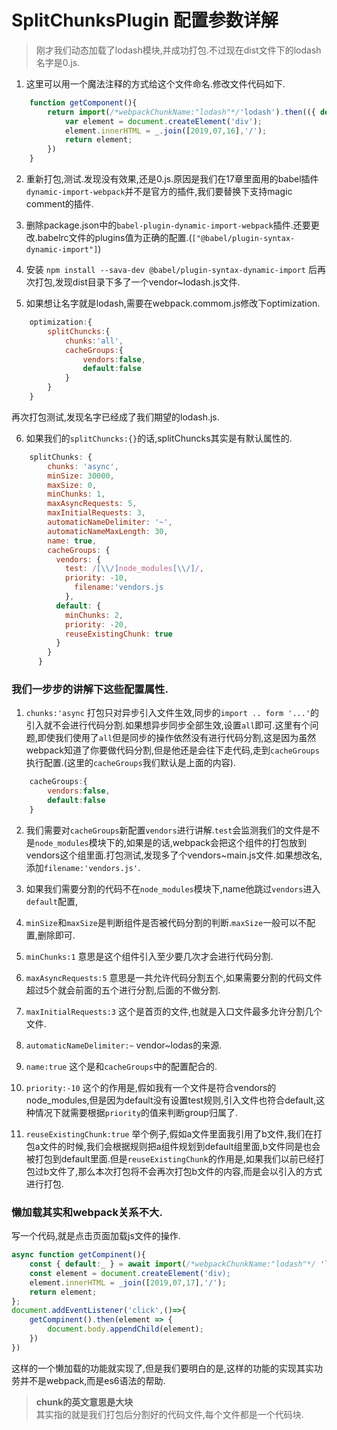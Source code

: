 # SplitChunksPlugin 配置参数详解

>刚才我们动态加载了lodash模块,并成功打包.不过现在dist文件下的lodash名字是0.js.

1. 这里可以用一个魔法注释的方式给这个文件命名.修改文件代码如下.
```JavaScript
    function getComponent(){
        return import(/*webpackChunkName:"lodash"*/'lodash').then(({ default : _ }) => {
            var element = document.createElement('div');
            element.innerHTML = _.join([2019,07,16],'/');
            return element;
        })
    }
```

2. 重新打包,测试.发现没有效果,还是0.js.原因是我们在17章里面用的babel插件`dynamic-import-webpack`并不是官方的插件,我们要替换下支持magic comment的插件.

3. 删除package.json中的`babel-plugin-dynamic-import-webpack`插件.还要更改.babelrc文件的plugins值为正确的配置.(`["@babel/plugin-syntax-dynamic-import"]`)

4. 安装 `npm install --sava-dev @babel/plugin-syntax-dynamic-import` 后再次打包,发现dist目录下多了一个vendor~lodash.js文件.

5. 如果想让名字就是lodash,需要在webpack.commom.js修改下optimization. 
```JavaScript
    optimization:{
        splitChuncks:{
            chunks:'all',
            cacheGroups:{
                vendors:false,
                default:false
            }
        }
    }
```
再次打包测试,发现名字已经成了我们期望的lodash.js.

6. 如果我们的`splitChuncks:{}`的话,splitChuncks其实是有默认属性的.
```JavaScript
    splitChunks: {
        chunks: 'async',
        minSize: 30000,
        maxSize: 0,
        minChunks: 1,
        maxAsyncRequests: 5,
        maxInitialRequests: 3,
        automaticNameDelimiter: '~',
        automaticNameMaxLength: 30,
        name: true,
        cacheGroups: {
          vendors: {
            test: /[\\/]node_modules[\\/]/,
            priority: -10,
              filename:'vendors.js 
            },
          default: {
            minChunks: 2,
            priority: -20,
            reuseExistingChunk: true
          }
        }
      }
```
### 我们一步步的讲解下这些配置属性.
   1. `chunks:'async` 打包只对异步引入文件生效,同步的`import .. form '...'`的引入就不会进行代码分割.如果想异步同步全部生效,设置`all`即可.这里有个问题,即使我们使用了`all`但是同步的操作依然没有进行代码分割,这是因为虽然webpack知道了你要做代码分割,但是他还是会往下走代码,走到`cacheGroups`执行配置.(这里的`cacheGroups`我们默认是上面的内容).
```JavaScript 
    cacheGroups:{
        vendors:false,
        default:false
    }
```
   2. 我们需要对`cacheGroups`新配置`vendors`进行讲解.`test`会监测我们的文件是不是`node_modules`模块下的,如果是的话,webpack会把这个组件的打包放到vendors这个组里面.打包测试,发现多了个vendors~main.js文件.如果想改名,添加`filename:'vendors.js'`.
  
   3. 如果我们需要分割的代码不在`node_modules`模块下,name他跳过`vendors`进入`default`配置,
  
   4. `minSize`和`maxSize`是判断组件是否被代码分割的判断.`maxSize`一般可以不配置,删除即可.

   5. `minChunks:1` 意思是这个组件引入至少要几次才会进行代码分割.

   6. `maxAsyncRequests:5` 意思是一共允许代码分割五个,如果需要分割的代码文件超过5个就会前面的五个进行分割,后面的不做分割.

   7. `maxInitialRequests:3` 这个是首页的文件,也就是入口文件最多允许分割几个文件.

   8. `automaticNameDelimiter:~` vendor~lodas的来源.

   9. `name:true` 这个是和`cacheGroups`中的配置配合的. 

   10. `priority:-10` 这个的作用是,假如我有一个文件是符合vendors的node_modules,但是因为default没有设置test规则,引入文件也符合default,这种情况下就需要根据`priority`的值来判断group归属了.

   11. `reuseExistingChunk:true` 举个例子,假如a文件里面我引用了b文件,我们在打包a文件的时候,我们会根据规则把a组件规划到default组里面,b文件同是也会被打包到default里面.但是`reuseExistingChunk`的作用是,如果我们以前已经打包过b文件了,那么本次打包将不会再次打包b文件的内容,而是会以引入的方式进行打包.


### 懒加载其实和webpack关系不大.
写一个代码,就是点击页面加载js文件的操作.
```JavaScript
async function getCompinent(){
    const { default:_ } = await import(/*webpackChunkName:"lodash"*/ 'lodash');
    const element = document.createElement('div);
    element.innerHTML = _join([2019,07,17],'/');
    return element;
};
document.addEventListener('click',()=>{
    getCompinent().then(element => {
        document.body.appendChild(element); 
    })
})
```
这样的一个懒加载的功能就实现了,但是我们要明白的是,这样的功能的实现其实功劳并不是webpack,而是es6语法的帮助.


>**chunk的英文意思是大块**  
其实指的就是我们打包后分割好的代码文件,每个文件都是一个代码块.
